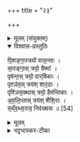 +++
title = "२३"

+++


<details><summary>मूलम् (संयुक्तम्)</summary>

पि॒शङ्गा॒स्त्रयो॑ वास॒न्तास्सा॒रङ्गा॒स्त्रयो॒ ग्रैष्मा॒ पृष॑न्त॒स्त्रयो॒ वार्‌षि॑का॒ पृश्ञ॑य॒स्त्रय॑श्शार॒दा पृ॑श्ञिस॒क्थास्त्रयो॒ हैम॑न्तिका अवलि॒प्तास्त्रय॑श्शैशि॒रास्स॑व्ँवथ्स॒राय॒ निव॑ख्षसः ॥ [54]  
</details>

<details open><summary>विश्वास-प्रस्तुतिः</summary>

पि॒शङ्गा॒स्त्रयो॑ वास॒न्ताः ।  
सा॒रङ्गा॒स् त्रयो॒ ग्रैष्माः᳚ ।  
पृष॑न्त॒स् त्रयो॒ वार्‌षि॑काः ।  
पृश्ञ॑य॒स् त्रय॑श् शार॒दाः ।  
पृ॑श्ञिस॒क्थास् त्रयो॒ हैम॑न्तिकाः ।  
अ॒व॒लि॒प्तास् त्रय॑श् शैशि॒राः ।  
स॒व्ँव॒थ्स॒राय॒ निव॑ख्षसः ॥ [54]  
</details>

<details><summary>मूलम्</summary>

पि॒शङ्गा॒स्त्रयो॑ वास॒न्ताः ।  
सा॒रङ्गा॒स् त्रयो॒ ग्रैष्माः᳚ ।  
पृष॑न्त॒स् त्रयो॒ वार्‌षि॑काः ।  
पृश्ञ॑य॒स् त्रय॑श् शार॒दाः ।  
पृ॑श्ञिस॒क्थास् त्रयो॒ हैम॑न्तिकाः ।  
अ॒व॒लि॒प्तास् त्रय॑श् शैशि॒राः ।  
स॒व्ँव॒थ्स॒राय॒ निव॑ख्षसः ॥ [54]  
</details>

<details><summary>भट्टभास्कर-टीका</summary>

1पिशङ्गादय क्रतुपशवः प्रत्यृतु त्रयस्त्रयः । 'सक्थञ्चाक्रान्तात्' इत्युत्तरपदान्तोदात्तत्वम् । हैमन्तिका इति । 'हेमन्ताच्च' इति ठञ् । अवलिप्ताः वर्णान्तरस्योपरि वर्णान्तरलिप्ताः । स्तब्धा इत्यन्ये । संवत्सराय निवक्षस आलभ्यते । निवक्षसः निम्नवक्षसः ॥


इति भट्टभास्करमिश्रविरचिते यजुर्वेदभाष्ये ज्ञानयज्ञाख्ये पञ्चमे काण्डे षष्ठप्रश्ने त्रयोविंशोनुवाकः ॥
समाप्तश्च प्रपाठकः ॥  

</details>